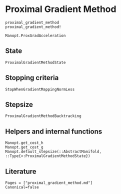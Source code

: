 # Proximal Gradient Method

```@docs
proximal_gradient_method
proximal_gradient_method!
```

```@docs
Manopt.ProxGradAcceleration
```

## State

```@docs
ProximalGradientMethodState
```

## Stopping criteria

```@docs
StopWhenGradientMappingNormLess
```

## Stepsize

```@docs
ProximalGradientMethodBacktracking
```

## Helpers and internal functions

```@docs
Manopt.get_cost_h
Manopt.get_cost_g
Manopt.default_stepsize(::AbstractManifold, ::Type{<:ProximalGradientMethodState})
```

## Literature

```@bibliography
Pages = ["proximal_gradient_method.md"]
Canonical=false
```